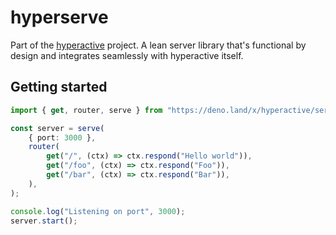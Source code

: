 # hyperserve

Part of the [hyperactive](https://github.com/feathers-studio/hyperactive) project. A lean server library that's
functional by design and integrates seamlessly with hyperactive itself.

## Getting started

```TypeScript
import { get, router, serve } from "https://deno.land/x/hyperactive/serve.ts";

const server = serve(
	{ port: 3000 },
	router(
		get("/", (ctx) => ctx.respond("Hello world")),
		get("/foo", (ctx) => ctx.respond("Foo")),
		get("/bar", (ctx) => ctx.respond("Bar")),
	),
);

console.log("Listening on port", 3000);
server.start();
```
